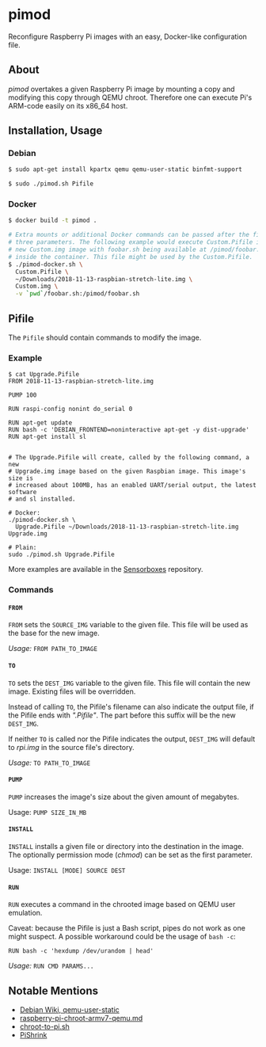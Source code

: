 # pimod
Reconfigure Raspberry Pi images with an easy, Docker-like configuration file.


## About
*pimod* overtakes a given Raspberry Pi image by mounting a copy and modifying
this copy through QEMU chroot. Therefore one can execute Pi's ARM-code easily
on its x86\_64 host.


## Installation, Usage
### Debian
```bash
$ sudo apt-get install kpartx qemu qemu-user-static binfmt-support

$ sudo ./pimod.sh Pifile
```


### Docker
```bash
$ docker build -t pimod .

# Extra mounts or additional Docker commands can be passed after the first
# three parameters. The following example would execute Custom.Pifile into the
# new Custom.img image with foobar.sh being available at /pimod/foobar.sh
# inside the container. This file might be used by the Custom.Pifile.
$ ./pimod-docker.sh \
  Custom.Pifile \
  ~/Downloads/2018-11-13-raspbian-stretch-lite.img \
  Custom.img \
  -v `pwd`/foobar.sh:/pimod/foobar.sh
```


## Pifile
The `Pifile` should contain commands to modify the image.


### Example
```
$ cat Upgrade.Pifile
FROM 2018-11-13-raspbian-stretch-lite.img

PUMP 100

RUN raspi-config nonint do_serial 0

RUN apt-get update
RUN bash -c 'DEBIAN_FRONTEND=noninteractive apt-get -y dist-upgrade'
RUN apt-get install sl


# The Upgrade.Pifile will create, called by the following command, a new
# Upgrade.img image based on the given Raspbian image. This image's size is
# increased about 100MB, has an enabled UART/serial output, the latest software
# and sl installed.

# Docker:
./pimod-docker.sh \
  Upgrade.Pifile ~/Downloads/2018-11-13-raspbian-stretch-lite.img Upgrade.img

# Plain:
sudo ./pimod.sh Upgrade.Pifile
```

More examples are available in the
[Sensorboxes](https://github.com/Nature40/Sensorboxes) repository.


### Commands
#### `FROM`
`FROM` sets the `SOURCE_IMG` variable to the given file. This file will be
used as the base for the new image.

*Usage:* `FROM PATH_TO_IMAGE`


#### `TO`
`TO` sets the `DEST_IMG` variable to the given file. This file will contain
the new image. Existing files will be overridden.

Instead of calling `TO`, the Pifile's filename can also indicate the output
file, if the Pifile ends with *".Pifile"*. The part before this suffix will be
the new `DEST_IMG`.

If neither `TO` is called nor the Pifile indicates the output, `DEST_IMG` will
default to *rpi.img* in the source file's directory.

*Usage:* `TO PATH_TO_IMAGE`


#### `PUMP`
`PUMP` increases the image's size about the given amount of megabytes.

Usage: `PUMP SIZE_IN_MB`


#### `INSTALL`
`INSTALL` installs a given file or directory into the destination in the
image. The optionally permission mode (*chmod*) can be set as the first
parameter.

Usage: `INSTALL [MODE] SOURCE DEST`


#### `RUN`
`RUN` executes a command in the chrooted image based on QEMU user emulation.

Caveat: because the Pifile is just a Bash script, pipes do not work as one
might suspect. A possible workaround could be the usage of `bash -c`:

```
RUN bash -c 'hexdump /dev/urandom | head'
```

*Usage:* `RUN CMD PARAMS...`


## Notable Mentions
- [Debian Wiki, qemu-user-static](https://wiki.debian.org/RaspberryPi/qemu-user-static)
- [raspberry-pi-chroot-armv7-qemu.md ](https://gist.github.com/jkullick/9b02c2061fbdf4a6c4e8a78f1312a689)
- [chroot-to-pi.sh](https://gist.github.com/htruong/7df502fb60268eeee5bca21ef3e436eb)
- [PiShrink](https://github.com/Drewsif/PiShrink)
